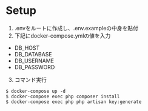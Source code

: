 # Setup
1. .envをルートに作成し、.env.exampleの中身を貼付
2. 下記にdocker-compose.ymlの値を入力
- DB_HOST
- DB_DATABASE
- DB_USERNAME
- DB_PASSWORD
3. コマンド実行
```
$ docker-compose up -d
$ docker-compose exec php composer install
$ docker-compose exec php php artisan key:generate
```